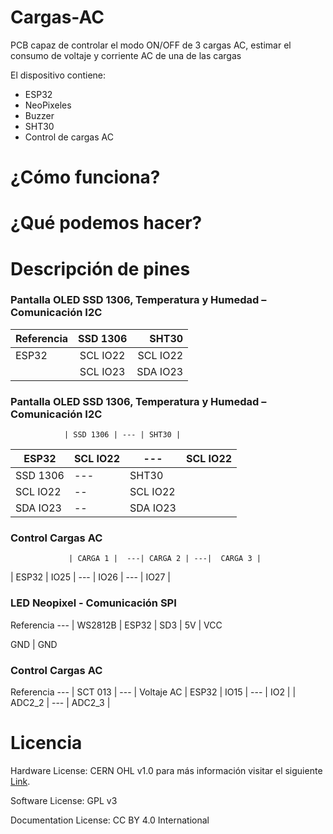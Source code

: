 # Cargas-AC
PCB capaz de controlar el modo ON/OFF de 3 cargas AC, estimar el consumo de voltaje y corriente AC de una de las cargas

El dispositivo contiene:

- ESP32
- NeoPixeles
- Buzzer
- SHT30
- Control de cargas AC

# ¿Cómo funciona?



# ¿Qué podemos hacer?




# Descripción de pines 

### Pantalla OLED SSD 1306, Temperatura y Humedad – Comunicación I2C

| Referencia   | SSD 1306 | SHT30 |
| :---         |    :---: |    ---:  |
| ESP32        | SCL IO22 | SCL IO22 |
|              | SCL IO23 | SDA IO23 |



### Pantalla OLED SSD 1306, Temperatura y Humedad – Comunicación I2C
                | SSD 1306 | --- | SHT30 |
ESP32           | SCL IO22 | --- | SCL IO22 |
----------------| -------- |---- | -------- |
| SSD 1306 | ---| SHT30 | 
| SCL IO22 | -- | SCL IO22 |
| SDA IO23 | -- | SDA IO23 |

### Control Cargas AC 
                 | CARGA 1 |  ---| CARGA 2 | ---|  CARGA 3 | 
| ESP32          |  IO25   | --- |  IO26  | --- |  IO27    | 

### LED Neopixel - Comunicación SPI
Referencia --- | WS2812B | 
ESP32            |   SD3   |
5V | VCC 

GND | GND


### Control Cargas AC 
Referencia --- | SCT 013 | --- | Voltaje AC |
ESP32          |  IO15   | --- |     IO2    |
               | ADC2_2  | --- |   ADC2_3   |
# Licencia

Hardware License: CERN OHL v1.0 para más información visitar el siguiente [Link][CERN_v1].

[CERN_v1]: https://ohwr.org/project/cernohl/wikis/Documents/CERN-OHL-version-1.2

Software License: GPL v3

Documentation License: CC BY 4.0 International
